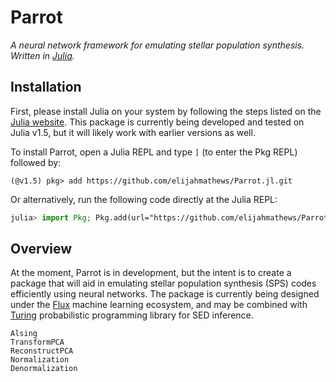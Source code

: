 # Parrot
*A neural network framework for emulating stellar population synthesis. Written in [Julia](https://julialang.org).*

## Installation

First, please install Julia on your system by following the steps listed on the [Julia website](https://julialang.org/downloads/). This package is currently being developed and tested on Julia v1.5, but it will likely work with earlier versions as well.

To install Parrot, open a Julia REPL and type `]` (to enter the Pkg REPL) followed by:

```
(@v1.5) pkg> add https://github.com/elijahmathews/Parrot.jl.git
```

Or alternatively, run the following code directly at the Julia REPL:

```julia
julia> import Pkg; Pkg.add(url="https://github.com/elijahmathews/Parrot.jl.git")
```

## Overview

At the moment, Parrot is in development, but the intent is to create a package that will aid in emulating stellar population synthesis (SPS) codes efficiently using neural networks. The package is currently being designed under the [Flux](https://github.com/FluxML/Flux.jl) machine learning ecosystem, and may be combined with [Turing](https://github.com/TuringLang/Turing.jl) probabilistic programming library for SED inference.

```@docs
Alsing
TransformPCA
ReconstructPCA
Normalization
Denormalization
```
